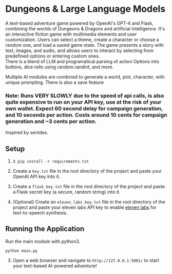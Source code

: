 # Dungeons &amp; Large Language Models

A text-based adventure game powered by OpenAI's GPT-4 and Flask, combining the worlds of Dungeons &amp; Dragons and artificial intelligence.
It's an interactive fiction game with multimedia elements and user customization. Users can select a theme, create a character or choose a random one, and load a saved game state. The game presents a story with text, images, and audio, and allows users to interact by selecting from predefined options or entering custom ones.  
There is a blend of LLM and programatical parsing of action Options into buttons, dice rolls using random.randint, and more.

Multiple AI modules are combined to generate a world, plot, character, with unique prompting. There is also a save feature

### Note: Runs VERY SLOWLY due to the speed of api calls, is also quite expensive to run on your API key, use at the risk of your own wallet. Expect 60 second delay for campaign generation, and 10 seconds per action. Costs around 10 cents for campaign generation and ~3 cents per action.

Inspired by sentdex.

## Setup
1. ```$ pip install -r requirements.txt```

2. Create a `key.txt` file in the root directory of the project and paste your OpenAI API key into it.

3. Create a `flask_key.txt` file in the root directory of the project and paste a Flask secret key (a secure, random string) into it.

4. (Optional) Create an `eleven_labs_key.txt` file in the root directory of the project and paste your eleven labs API key to enable [eleven labs](elevenlabs.com) for text-to-speech synthesis.

## Running the Application
Run the main module with python3.
```
python main.py
```

3. Open a web browser and navigate to `http://127.0.0.1:5001/` to start your text-based AI-powered adventure!
